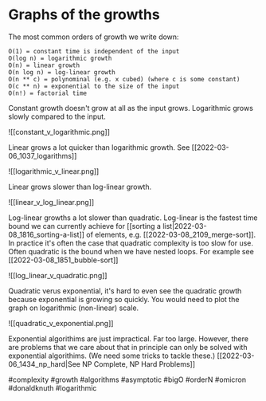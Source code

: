# Graphs of the growths

The most common orders of growth we write down:

```
O(1) = constant time is independent of the input
O(log n) = logarithmic growth
O(n) = linear growth
O(n log n) = log-linear growth
O(n ** c) = polynominal (e.g. x cubed) (where c is some constant)
O(c ** n) = exponential to the size of the input
O(n!) = factorial time
```

Constant growth doesn't grow at all as the input grows. Logarithmic grows slowly compared to the input.

![[constant_v_logarithmic.png]]

Linear grows a lot quicker than logarithmic growth. See [[2022-03-06_1037_logarithms]]

![[logarithmic_v_linear.png]]

Linear grows slower than log-linear growth.

![[linear_v_log_linear.png]]

Log-linear growths a lot slower than quadratic. Log-linear is the fastest time bound we can currently achieve for [[sorting a list|2022-03-08_1816_sorting-a-list]] of elements, e.g. [[2022-03-08_2109_merge-sort]]. In practice it's often the case that quadratic complexity is too slow for use. Often quadratic is the bound when we have nested loops. For example see [[2022-03-08_1851_bubble-sort]]

![[log_linear_v_quadratic.png]]

Quadratic verus exponential, it's hard to even see the quadratic growth because exponential is growing so quickly. You would need to plot the graph on logarithmic (non-linear) scale.

![[quadratic_v_exponential.png]]

Exponential algorithims are just impractical. Far too large. However, there are problems that we care about that in principle can only be solved with exponential algorithims. (We need some tricks to tackle these.) [[2022-03-06_1434_np_hard|See NP Complete, NP Hard Problems]]

#complexity
#growth
#algorithms
#asymptotic
#bigO
#orderN
#omicron
#donaldknuth
#logarithmic

